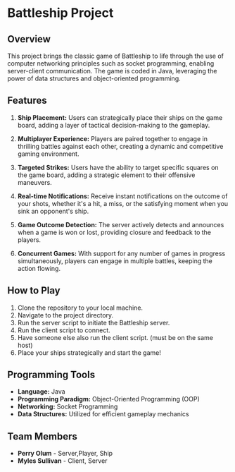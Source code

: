# Battleship Project

## Overview

This project brings the classic game of Battleship to life through the use of computer networking principles such as socket programming, enabling server-client communication. The game is coded in Java, leveraging the power of data structures and object-oriented programming.

## Features

1. **Ship Placement:** Users can strategically place their ships on the game board, adding a layer of tactical decision-making to the gameplay.

2. **Multiplayer Experience:** Players are paired together to engage in thrilling battles against each other, creating a dynamic and competitive gaming environment.

3. **Targeted Strikes:** Users have the ability to target specific squares on the game board, adding a strategic element to their offensive maneuvers.

4. **Real-time Notifications:** Receive instant notifications on the outcome of your shots, whether it's a hit, a miss, or the satisfying moment when you sink an opponent's ship.

5. **Game Outcome Detection:** The server actively detects and announces when a game is won or lost, providing closure and feedback to the players.

6. **Concurrent Games:** With support for any number of games in progress simultaneously, players can engage in multiple battles, keeping the action flowing.

## How to Play

1. Clone the repository to your local machine.
2. Navigate to the project directory.
3. Run the server script to initiate the Battleship server.
4. Run the client script to connect.
5. Have someone else also run the client script. (must be on the same host)
6. Place your ships strategically and start the game!

## Programming Tools

* **Language:** Java
* **Programming Paradigm:** Object-Oriented Programming (OOP)
* **Networking:** Socket Programming
* **Data Structures:** Utilized for efficient gameplay mechanics

## Team Members

* **Perry Olum** - Server,Player, Ship
* **Myles Sullivan** - Client, Server
